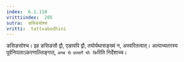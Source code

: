 ```yaml
---
index:  6.1.110
vrittiindex:  205
sutra:  ङसिङसोश्च
vritti:  tattvabodhini 
---
```


ङसिङसोश्च। इह ङसिङसौ द्वौ, एङावपि द्वौ, तयोर्यथासङ्ख्यं न, अस्वरितत्वात्। अल्पाच्यतरस्य पूर्वनिपाताऽकरणाल्लिङ्गात्, `अच्च घेः` `उपसर्गे घोः कि`रिति निर्देशाच्च।

